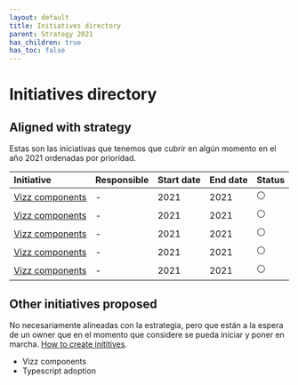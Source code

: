 ```yaml
---
layout: default
title: Initiatives directory
parent: Strategy 2021
has_children: true
has_toc: false
---
```


# Initiatives directory

## Aligned with strategy

Estas son las iniciativas que tenemos que cubrir en algún momento en el año 2021 ordenadas por prioridad.

| Initiative | Responsible | Start date | End date | Status |
|:-----------|:------------|:-----------|:---------|:-------|
| [Vizz components](/docs/strategy-2021/initiatives-directory/quality) | - | 2021 | 2021 | ⚪ |
| [Vizz components](/docs/strategy-2021/initiatives-directory/quality) | - | 2021 | 2021 | ⚪ |
| [Vizz components](/docs/strategy-2021/initiatives-directory/quality) | - | 2021 | 2021 | ⚪ |
| [Vizz components](/docs/strategy-2021/initiatives-directory/quality) | - | 2021 | 2021 | ⚪ |
| [Vizz components](/docs/strategy-2021/initiatives-directory/quality) | - | 2021 | 2021 | ⚪ |


## Other initiatives proposed

No necesariamente alineadas con la estrategia, pero que están a la espera de un owner que en el momento que considere se pueda iniciar y poner en marcha. [How to create inititives](/docs/strategy-2021/how-to-create-initiatives).

* Vizz components
* Typescript adoption